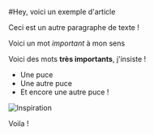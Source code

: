 #Hey, voici un exemple d'article



Ceci est un autre paragraphe de texte !

Voici un mot *important* à mon sens

Voici des mots **très importants**, j'insiste !

* Une puce
* Une autre puce
* Et encore une autre puce !

![Inspiration](http://i.imgur.com/H5IAQDd.jpg)

Voila !

